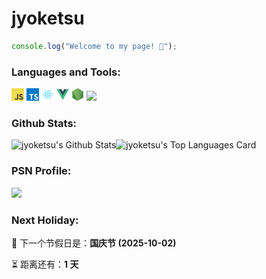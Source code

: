 # jyoketsu

```javascript
console.log("Welcome to my page! 🎉");
```

### Languages and Tools:

<code><img height="20" src="https://raw.githubusercontent.com/github/explore/80688e429a7d4ef2fca1e82350fe8e3517d3494d/topics/javascript/javascript.png"></code>
<code><img height="20" src="https://raw.githubusercontent.com/github/explore/80688e429a7d4ef2fca1e82350fe8e3517d3494d/topics/typescript/typescript.png"></code>
<code><img height="20" src="https://raw.githubusercontent.com/github/explore/80688e429a7d4ef2fca1e82350fe8e3517d3494d/topics/react/react.png"></code>
<code><img height="20" src="https://raw.githubusercontent.com/github/explore/80688e429a7d4ef2fca1e82350fe8e3517d3494d/topics/vue/vue.png"></code>
<code><img height="20" src="https://raw.githubusercontent.com/github/explore/80688e429a7d4ef2fca1e82350fe8e3517d3494d/topics/nodejs/nodejs.png"></code>
![](https://komarev.com/ghpvc/?username=jyoketsu&style=flat&color=7957d5)

### Github Stats:

<img alt="jyoketsu's Github Stats" width="54.5%" src="https://github-readme-stats-fork-alpha.vercel.app/api?username=jyoketsu&show_icons=true&count_private=true&hide_border=true" /><img alt="jyoketsu's Top Languages Card" width="45.5%" src="https://github-readme-stats-fork-alpha.vercel.app/api/top-langs/?username=jyoketsu&layout=compact&hide_border=true&exclude_repo=nest-ui,nest,component-repository,youpu-jquery" />


### PSN Profile:
<a href="https://psnprofiles.com/JYOKETSU3"><img src="https://card.psnprofiles.com/2/JYOKETSU3.png" border="0"></a>

### Next Holiday:
<!-- holiday-start -->
📅 下一个节假日是：**国庆节 (2025-10-02)**

⏳ 距离还有：**1 天**
<!-- holiday-end -->